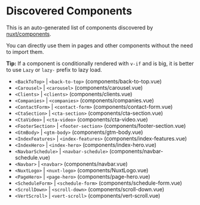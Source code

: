 # Discovered Components

This is an auto-generated list of components discovered by [nuxt/components](https://github.com/nuxt/components).

You can directly use them in pages and other components without the need to import them.

**Tip:** If a component is conditionally rendered with `v-if` and is big, it is better to use `Lazy` or `lazy-` prefix to lazy load.

- `<BackToTop>` | `<back-to-top>` (components/back-to-top.vue)
- `<Carousel>` | `<carousel>` (components/carousel.vue)
- `<Clients>` | `<clients>` (components/clients.vue)
- `<Companies>` | `<companies>` (components/companies.vue)
- `<ContactForm>` | `<contact-form>` (components/contact-form.vue)
- `<CtaSection>` | `<cta-section>` (components/cta-section.vue)
- `<CtaVideo>` | `<cta-video>` (components/cta-video.vue)
- `<FooterSection>` | `<footer-section>` (components/footer-section.vue)
- `<GtmBody>` | `<gtm-body>` (components/gtm-body.vue)
- `<IndexFeatures>` | `<index-features>` (components/index-features.vue)
- `<IndexHero>` | `<index-hero>` (components/index-hero.vue)
- `<NavbarSchedule>` | `<navbar-schedule>` (components/navbar-schedule.vue)
- `<Navbar>` | `<navbar>` (components/navbar.vue)
- `<NuxtLogo>` | `<nuxt-logo>` (components/NuxtLogo.vue)
- `<PageHero>` | `<page-hero>` (components/page-hero.vue)
- `<ScheduleForm>` | `<schedule-form>` (components/schedule-form.vue)
- `<ScrollDown>` | `<scroll-down>` (components/scroll-down.vue)
- `<VertScroll>` | `<vert-scroll>` (components/vert-scroll.vue)
